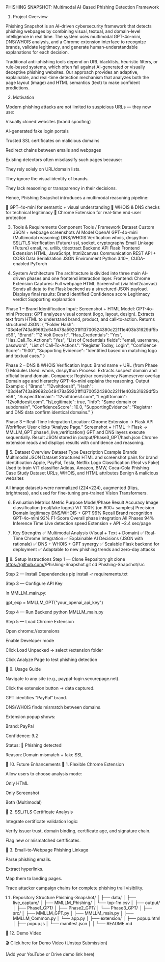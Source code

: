 PHISHING SNAPSHOT: Multimodal AI-Based Phishing Detection Framework
1. Project Overview

Phishing Snapshot is an AI-driven cybersecurity framework that detects phishing webpages by combining visual, textual, and domain-level intelligence in real time.
The system uses multimodal GPT-4o-mini, DNS/WHOIS analysis, and a Chrome extension interface to recognize brands, validate legitimacy, and generate human-understandable explanations for each decision.

Traditional anti-phishing tools depend on URL blacklists, heuristic filters, or rule-based systems, which often fail against AI-generated or visually deceptive phishing websites.
Our approach provides an adaptive, explainable, and real-time detection mechanism that analyzes both the page layout (image) and HTML semantics (text) to make confident predictions.

2. Motivation

Modern phishing attacks are not limited to suspicious URLs — they now use:

Visually cloned websites (brand spoofing)

AI-generated fake login portals

Trusted SSL certificates on malicious domains

Redirect chains between emails and webpages

Existing detectors often misclassify such pages because:

They rely solely on URL/domain lists.

They ignore the visual identity of brands.

They lack reasoning or transparency in their decisions.

Hence, Phishing Snapshot introduces a multimodal reasoning pipeline:

🔹 GPT-4o-mini for semantic + visual understanding
🔹 WHOIS & DNS checks for technical legitimacy
🔹 Chrome Extension for real-time end-user protection

3. Tools & Requirements
Component	Tools / Framework
Dataset	Custom JSON + webpage screenshots
AI Model	OpenAI GPT-4o-mini (Multimodal reasoning)
DNS/WHOIS Verification	whois, dnspython
SSL/TLS Verification (Future)	ssl, socket, cryptography
Email Linkage (Future)	email, re, urllib, tldextract
Backend API	Flask
Frontend Extension	HTML, JavaScript, html2canvas
Communication	REST API + CORS
Data Serialization	JSON
Environment	Python 3.10+, CUDA-enabled PyTorch

4. System Architecture
The architecture is divided into three main AI-driven phases and one frontend interaction layer.
Frontend: Chrome Extension
  Captures:
    Full webpage HTML
    Screenshot (via html2canvas)
  Sends all data to the Flask backend as a structured JSON payload.
Displays final results:
  Brand identified
  Confidence score
  Legitimacy verdict
  Supporting explanation

Phase 1 – Brand Identification
  Input: Screenshot + HTML
  Model: GPT-4o-mini
  Process:
    GPT analyzes visual content (logo, layout, design).
    Extracts text from HTML to understand brand, product, and call-to-action.
    Returns structured JSON:
    {
        "Folder Hash": "03d4ef743a89692c649478a59201ff13700524390c22111e403b31629df5be59",
        "Brand": "12 Volt Does It",
        "Has_Credentials": "Yes",
        "Has_Call_To_Actions": "Yes",
        "List of Credentials fields": "email, username, password",
        "List of Call-To-Actions": "Register Today, Login",
        "Confidence Score": "9.00",
        "Supporting Evidence": "Identified based on matching logo and textual cues."
    }

Phase 2 – DNS & WHOIS Verification
  Input: Brand name + URL (from Phase 1)
  Modules Used: whois, dnspython
  Process:
  Extracts suspect domain and official brand domain.
  Compares:
  Registrar consistency
  Nameserver overlap
  Domain age and hierarchy
  GPT-4o-mini explains the reasoning.
  Output Example:
    {
      "Brand": "12voltdoesit",
      "Hash": "03d4ef743a89692c649478a59201ff13700524390c22111e403b31629df5be59",
      "SuspectDomain": "12voltdoesit.com",
      "LegitDomain": "12voltdoesit.com",
      "IsLegitimate": true,
      "Info": "Same domain or subdomain",
      "ConfidenceScore": 10.0,
      "SupportingEvidence": "Registrar and DNS data confirm identical domains."
    }
    
Phase 3 – Real-Time Integration
Location: Chrome Extension → Flask API
Workflow:
  User clicks “Analyze Page.”
  Screenshot + HTML → Flask → MMLLM_GPT.phase4_live_verification()
  GPT and DNS layers execute sequentially.
  Result JSON stored in /output/Phase3_GPT/hash.json
  Chrome extension reads and displays results with confidence and reasoning.

🧾 5. Dataset Overview
Dataset Type	Description	Example Brands
Multimodal JSON Dataset	Structured HTML and screenshot pairs for brand identification	Apple, PayPal, Tesla, Netflix
Logo Classification (Real vs Fake)	Used to train ViT classifier	Adidas, Amazon, BMW, Coca-Cola
Phishing Case Study Dataset	URLs, WHOIS, and HTML attributes	Benign & malicious websites

All image datasets were normalized (224×224), augmented (flips, brightness), and used for fine-tuning pre-trained Vision Transformers.

6. Evaluation Metrics
Metric	Purpose	Model/Phase	Result
Accuracy	Image classification (real/fake logos)	ViT	100% (on 800+ samples)
Precision	Domain legitimacy	DNS/WHOIS + GPT	96%
Recall	Brand recognition	GPT-4o-mini	92%
F1-Score	Overall phase integration	All Phases	94%
Inference Time	Live detection speed	Extension + API	~2.4 sec/page

7. Key Strengths
✅ Multimodal Analysis (Visual + Text + Domain)
✅ Real-Time Chrome Integration
✅ Explainable AI Decisions (JSON with rationale)
✅ DNS + WHOIS + GPT synergy
✅ Scalable Flask backend for deployment
✅ Adaptable to new phishing trends and zero-day attacks

🚀 8. Setup Instructions
Step 1 — Clone Repository
git clone https://github.com/<your-username>/Phishing-Snapshot.git
cd Phishing-Snapshot/src

Step 2 — Install Dependencies
pip install -r requirements.txt

Step 3 — Configure API Key

In MMLLM_main.py:

gpt_exp = MMLLM_GPT("your_openai_api_key")

Step 4 — Run Backend
python MMLLM_main.py

Step 5 — Load Chrome Extension

Open chrome://extensions

Enable Developer mode

Click Load Unpacked → select /extension folder

Click Analyze Page to test phishing detection

🧭 9. Usage Guide

Navigate to any site (e.g., paypal-login.securepage.net).

Click the extension button → data captured.

GPT identifies “PayPal” brand.

DNS/WHOIS finds mismatch between domains.

Extension popup shows:

Brand: PayPal

Confidence: 9.2

Status: 🚨 Phishing detected

Reason: Domain mismatch + fake SSL

🔮 10. Future Enhancements
🧩 1. Flexible Chrome Extension

Allow users to choose analysis mode:

Only HTML

Only Screenshot

Both (Multimodal)

🔐 2. SSL/TLS Certificate Analysis

Integrate certificate validation logic:

Verify issuer trust, domain binding, certificate age, and signature chain.

Flag new or mismatched certificates.

📧 3. Email-to-Webpage Phishing Linkage

Parse phishing emails.

Extract hyperlinks.

Map them to landing pages.

Trace attacker campaign chains for complete phishing trail visibility.

11. Repository Structure
Phishing-Snapshot/
│
├── data/
│   ├── live_capture/
│   ├── MMLLM_Phishing/
│   └── top-1m.csv
│
├── output/
│   ├── Phase1_GPT/
│   ├── Phase2_GPT/
│   └── Phase3_GPT/
│
├── src/
│   ├── MMLLM_GPT.py
│   ├── MMLLM_main.py
│   ├── MMLLM_Common.py
│   └── app.py
│
├── extension/
│   ├── popup.html
│   ├── popup.js
│   └── manifest.json
│
│
└── README.md

🎥 12. Demo Video

🎬 Click here for Demo Video (Unstop Submission)

(Add your YouTube or Drive demo link here)
